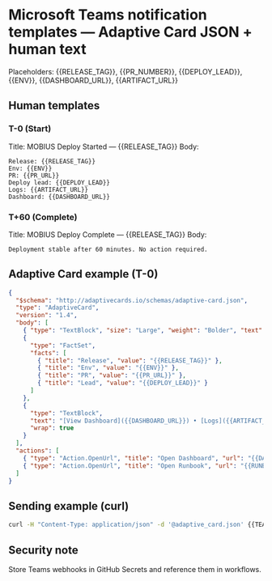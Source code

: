 # Microsoft Teams notification templates — Adaptive Card JSON + human text

Placeholders:
{{RELEASE_TAG}}, {{PR_NUMBER}}, {{DEPLOY_LEAD}}, {{ENV}}, {{DASHBOARD_URL}}, {{ARTIFACT_URL}}

## Human templates

### T-0 (Start)
Title: MOBIUS Deploy Started — {{RELEASE_TAG}}
Body:
```
Release: {{RELEASE_TAG}}
Env: {{ENV}}
PR: {{PR_URL}}
Deploy lead: {{DEPLOY_LEAD}}
Logs: {{ARTIFACT_URL}}
Dashboard: {{DASHBOARD_URL}}
```

### T+60 (Complete)
Title: MOBIUS Deploy Complete — {{RELEASE_TAG}}
Body:
```
Deployment stable after 60 minutes. No action required.
```

## Adaptive Card example (T-0)
```json
{
  "$schema": "http://adaptivecards.io/schemas/adaptive-card.json",
  "type": "AdaptiveCard",
  "version": "1.4",
  "body": [
    { "type": "TextBlock", "size": "Large", "weight": "Bolder", "text": "🚀 MOBIUS Deploy Started" },
    {
      "type": "FactSet",
      "facts": [
        { "title": "Release", "value": "{{RELEASE_TAG}}" },
        { "title": "Env", "value": "{{ENV}}" },
        { "title": "PR", "value": "{{PR_URL}}" },
        { "title": "Lead", "value": "{{DEPLOY_LEAD}}" }
      ]
    },
    {
      "type": "TextBlock",
      "text": "[View Dashboard]({{DASHBOARD_URL}}) • [Logs]({{ARTIFACT_URL}})",
      "wrap": true
    }
  ],
  "actions": [
    { "type": "Action.OpenUrl", "title": "Open Dashboard", "url": "{{DASHBOARD_URL}}" },
    { "type": "Action.OpenUrl", "title": "Open Runbook", "url": "{{RUNBOOK_URL}}" }
  ]
}
```

## Sending example (curl)
```bash
curl -H "Content-Type: application/json" -d '@adaptive_card.json' {{TEAMS_WEBHOOK}}
```

## Security note
Store Teams webhooks in GitHub Secrets and reference them in workflows.